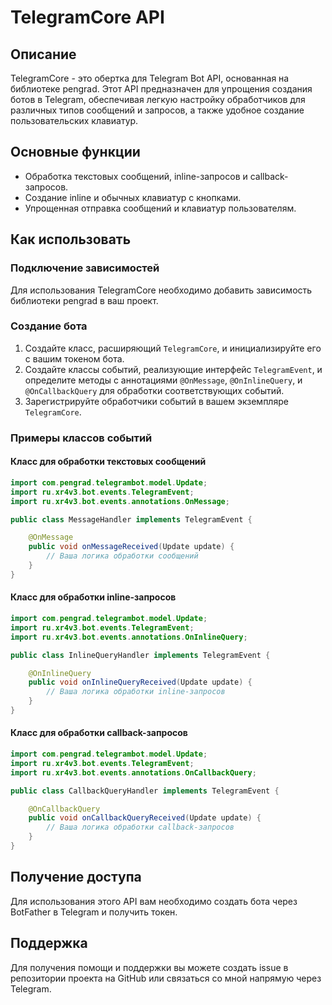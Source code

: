
# TelegramCore API

## Описание
TelegramCore - это обертка для Telegram Bot API, основанная на библиотеке pengrad. Этот API предназначен для упрощения создания ботов в Telegram, обеспечивая легкую настройку обработчиков для различных типов сообщений и запросов, а также удобное создание пользовательских клавиатур.

## Основные функции
- Обработка текстовых сообщений, inline-запросов и callback-запросов.
- Создание inline и обычных клавиатур с кнопками.
- Упрощенная отправка сообщений и клавиатур пользователям.

## Как использовать

### Подключение зависимостей
Для использования TelegramCore необходимо добавить зависимость библиотеки pengrad в ваш проект.

### Создание бота
1. Создайте класс, расширяющий `TelegramCore`, и инициализируйте его с вашим токеном бота.
2. Создайте классы событий, реализующие интерфейс `TelegramEvent`, и определите методы с аннотациями `@OnMessage`, `@OnInlineQuery`, и `@OnCallbackQuery` для обработки соответствующих событий.
3. Зарегистрируйте обработчики событий в вашем экземпляре `TelegramCore`.

### Примеры классов событий
#### Класс для обработки текстовых сообщений
```java
import com.pengrad.telegrambot.model.Update;
import ru.xr4v3.bot.events.TelegramEvent;
import ru.xr4v3.bot.events.annotations.OnMessage;

public class MessageHandler implements TelegramEvent {

    @OnMessage
    public void onMessageReceived(Update update) {
        // Ваша логика обработки сообщений
    }
}
```

#### Класс для обработки inline-запросов
```java
import com.pengrad.telegrambot.model.Update;
import ru.xr4v3.bot.events.TelegramEvent;
import ru.xr4v3.bot.events.annotations.OnInlineQuery;

public class InlineQueryHandler implements TelegramEvent {

    @OnInlineQuery
    public void onInlineQueryReceived(Update update) {
        // Ваша логика обработки inline-запросов
    }
}
```

#### Класс для обработки callback-запросов
```java
import com.pengrad.telegrambot.model.Update;
import ru.xr4v3.bot.events.TelegramEvent;
import ru.xr4v3.bot.events.annotations.OnCallbackQuery;

public class CallbackQueryHandler implements TelegramEvent {

    @OnCallbackQuery
    public void onCallbackQueryReceived(Update update) {
        // Ваша логика обработки callback-запросов
    }
}
```

## Получение доступа
Для использования этого API вам необходимо создать бота через BotFather в Telegram и получить токен.

## Поддержка
Для получения помощи и поддержки вы можете создать issue в репозитории проекта на GitHub или связаться со мной напрямую через Telegram.
